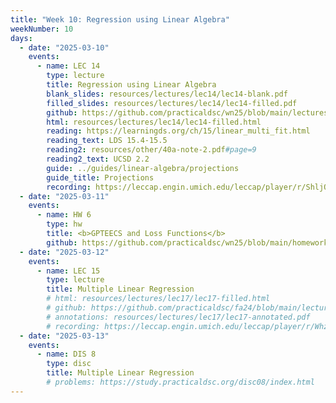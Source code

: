 ```yaml
---
title: "Week 10: Regression using Linear Algebra"
weekNumber: 10
days:
  - date: "2025-03-10"
    events:
      - name: LEC 14
        type: lecture
        title: Regression using Linear Algebra
        blank_slides: resources/lectures/lec14/lec14-blank.pdf
        filled_slides: resources/lectures/lec14/lec14-filled.pdf
        github: https://github.com/practicaldsc/wn25/blob/main/lectures/lec14/
        html: resources/lectures/lec14/lec14-filled.html 
        reading: https://learningds.org/ch/15/linear_multi_fit.html
        reading_text: LDS 15.4-15.5
        reading2: resources/other/40a-note-2.pdf#page=9
        reading2_text: UCSD 2.2
        guide: ../guides/linear-algebra/projections
        guide_title: Projections
        recording: https://leccap.engin.umich.edu/leccap/player/r/ShljO9
  - date: "2025-03-11"
    events:
      - name: HW 6
        type: hw
        title: <b>GPTEECS and Loss Functions</b>
        github: https://github.com/practicaldsc/wn25/blob/main/homeworks/hw06/hw06.ipynb
  - date: "2025-03-12"
    events:
      - name: LEC 15
        type: lecture
        title: Multiple Linear Regression
        # html: resources/lectures/lec17/lec17-filled.html
        # github: https://github.com/practicaldsc/fa24/blob/main/lectures/lec17/
        # annotations: resources/lectures/lec17/lec17-annotated.pdf
        # recording: https://leccap.engin.umich.edu/leccap/player/r/WhzPW8
  - date: "2025-03-13"
    events:
      - name: DIS 8
        type: disc
        title: Multiple Linear Regression
        # problems: https://study.practicaldsc.org/disc08/index.html
---
```

